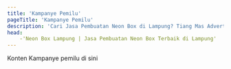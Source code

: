 ```yaml
---
title: 'Kampanye Pemilu'
pageTitle: 'Kampanye Pemilu'
description: 'Cari Jasa Pembuatan Neon Box di Lampung? Tiang Mas Advertising hadir untuk solusi iklan terbaik Anda. Menarik, berkualitas, dan terjangkau'
head: 
    -'Neon Box Lampung | Jasa Pembuatan Neon Box Terbaik di Lampung'
---
```

Konten Kampanye pemilu di sini